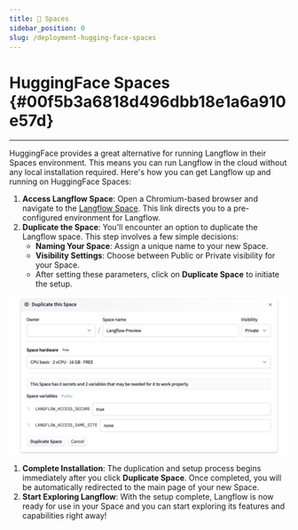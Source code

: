 ```yaml
---
title: 🤗 Spaces
sidebar_position: 0
slug: /deployment-hugging-face-spaces
---
```




# HuggingFace Spaces {#00f5b3a6818d496dbb18e1a6a910e57d}


---


HuggingFace provides a great alternative for running Langflow in their Spaces environment. This means you can run Langflow in the cloud without any local installation required. Here's how you can get Langflow up and running on HuggingFace Spaces:

1. **Access Langflow Space**: Open a Chromium-based browser and navigate to the [Langflow Space](https://huggingface.co/spaces/Langflow/Langflow?duplicate=true). This link directs you to a pre-configured environment for Langflow.
2. **Duplicate the Space**: You'll encounter an option to duplicate the Langflow space. This step involves a few simple decisions:
	- **Naming Your Space**: Assign a unique name to your new Space.
	- **Visibility Settings**: Choose between Public or Private visibility for your Space.
	- After setting these parameters, click on **Duplicate Space** to initiate the setup.

![](./257215214.png)

1. **Complete Installation**: The duplication and setup process begins immediately after you click **Duplicate Space**. Once completed, you will be automatically redirected to the main page of your new Space.
2. **Start Exploring Langflow**: With the setup complete, Langflow is now ready for use in your Space and you can start exploring its features and capabilities right away!
